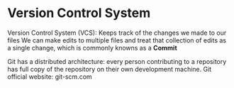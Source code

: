 # Version Control System
Version Control System (VCS): Keeps track of the changes we made to our files
We can make edits to multiple files and treat that collection of edits as a single change, which is commonly knowns as a **Commit**

Git has a distributed architecture: every person contributing to a repository has full copy of the repository on their own development machine. Git official website: git-scm.com

